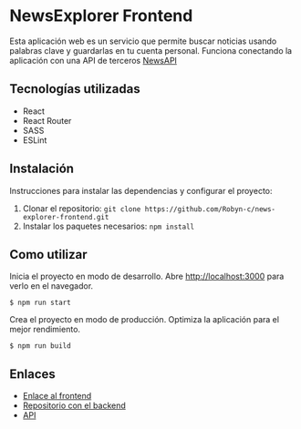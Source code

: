 # NewsExplorer Frontend

Esta aplicación web es un servicio que permite buscar noticias usando palabras clave y guardarlas en tu cuenta personal.
Funciona conectando la aplicación con una API de terceros [NewsAPI](https://newsapi.org/)

## Tecnologías utilizadas
* React
* React Router
* SASS
* ESLint
  
## Instalación
Instrucciones para instalar las dependencias y configurar el proyecto:
1. Clonar el repositorio: ```git clone https://github.com/Robyn-c/news-explorer-frontend.git```
2. Instalar los paquetes necesarios: ```npm install```

## Como utilizar
Inicia el proyecto en modo de desarrollo. Abre [http://localhost:3000](http://localhost:3000) para verlo en el navegador.
 ```
$ npm run start
  ```
Crea el proyecto en modo de producción. Optimiza la aplicación para el mejor rendimiento.
 ```
$ npm run build
 ```


## Enlaces 
* [Enlace al frontend](https://robyn-c.github.io/news-explorer-frontend/)
* [Repositorio con el backend](https://github.com/Robyn-c/news-explorer-backend)
* [API](https://news-explorer-production.up.railway.app)
